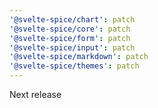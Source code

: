```yaml
---
'@svelte-spice/chart': patch
'@svelte-spice/core': patch
'@svelte-spice/form': patch
'@svelte-spice/input': patch
'@svelte-spice/markdown': patch
'@svelte-spice/themes': patch
---
```


Next release
